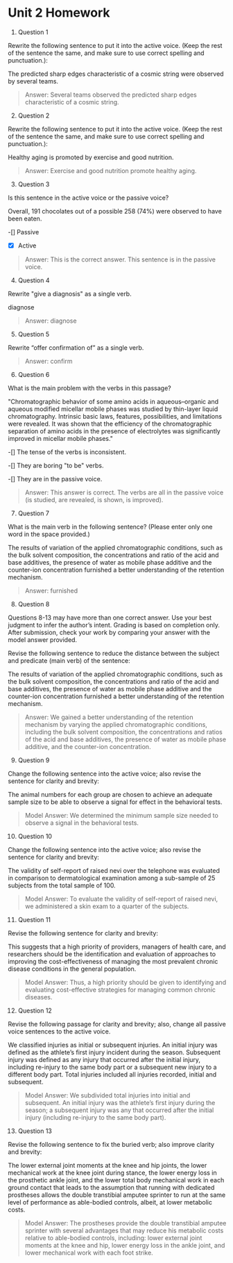 # Unit 2 Homework

1. Question 1

Rewrite the following sentence to put it into the active voice. (Keep the rest of the sentence the same, and make sure to use correct spelling and punctuation.):

The predicted sharp edges characteristic of a cosmic string were observed by several teams.

> Answer: Several teams observed the predicted sharp edges characteristic of a cosmic string.

2. Question 2

Rewrite the following sentence to put it into the active voice. (Keep the rest of the sentence the same, and make sure to use correct spelling and punctuation.):

Healthy aging is promoted by exercise and good nutrition.

> Answer: Exercise and good nutrition promote healthy aging.

3. Question 3

Is this sentence in the active voice or the passive voice?

Overall, 191 chocolates out of a possible 258 (74%) were observed to have been eaten.


-[] Passive


-[x] Active


> Answer:  This is the correct answer. This sentence is in the passive voice.

4. Question 4

Rewrite "give a diagnosis" as a single verb.

diagnose

>Answer: diagnose

5. Question 5

Rewrite “offer confirmation of” as a single verb.

> Answer: confirm

6. Question 6

What is the main problem with the verbs in this passage?

"Chromatographic behavior of some amino acids in aqueous–organic and aqueous modified micellar mobile phases was studied by thin-layer liquid chromatography. Intrinsic basic laws, features, possibilities, and limitations were revealed. It was shown that the efficiency of the chromatographic separation of amino acids in the presence of electrolytes was significantly improved in micellar mobile phases."



-[] The tense of the verbs is inconsistent.



-[] They are boring "to be" verbs.



-[] They are in the passive voice.

> Answer: This answer is correct. The verbs are all in the passive voice (is studied, are revealed, is shown, is improved).

7. Question 7

What is the main verb in the following sentence? (Please enter only one word in the space provided.)

The results of variation of the applied chromatographic conditions, such as the bulk solvent composition, the concentrations and ratio of the acid and base additives, the presence of water as mobile phase additive and the counter-ion concentration furnished a better understanding of the retention mechanism.

> Answer: furnished

8. Question 8

Questions 8-13 may have more than one correct answer. Use your best judgment to infer the author’s intent. Grading is based on completion only. After submission, check your work by comparing your answer with the model answer provided.

Revise the following sentence to reduce the distance between the subject and predicate (main verb) of the sentence:

The results of variation of the applied chromatographic conditions, such as the bulk solvent composition, the concentrations and ratio of the acid and base additives, the presence of water as mobile phase additive and the counter-ion concentration furnished a better understanding of the retention mechanism.


> Answer:   We gained a better understanding of the retention mechanism by varying the applied chromatographic conditions, including the bulk solvent composition, the concentrations and ratios of the acid and base additives, the presence of water as mobile phase additive, and the counter-ion concentration.

9. Question 9

Change the following sentence into the active voice; also revise the sentence for clarity and brevity:

The animal numbers for each group are chosen to achieve an adequate sample size to be able to observe a signal for effect in the behavioral tests.


> Model Answer: We determined the minimum sample size needed to observe a signal in the behavioral tests.

10. Question 10

Change the following sentence into the active voice; also revise the sentence for clarity and brevity:

The validity of self-report of raised nevi over the telephone was evaluated in comparison to dermatological examination among a sub-sample of 25 subjects from the total sample of 100.


>Model Answer: To evaluate the validity of self-report of raised nevi, we administered a skin exam to a quarter of the subjects.

11. Question 11

Revise the following sentence for clarity and brevity:

This suggests that a high priority of providers, managers of health care, and researchers should be the identification and evaluation of approaches to improving the cost-effectiveness of managing the most prevalent chronic disease conditions in the general population.


> Model Answer: Thus, a high priority should be given to identifying and evaluating cost-effective strategies for managing common chronic diseases.

12. Question 12

Revise the following passage for clarity and brevity; also, change all passive voice sentences to the active voice.

We classified injuries as initial or subsequent injuries. An initial injury was defined as the athlete’s first injury incident during the season. Subsequent injury was defined as any injury that occurred after the initial injury, including re-injury to the same body part or a subsequent new injury to a different body part. Total injuries included all injuries recorded, initial and subsequent.

> Model Answer: We subdivided total injuries into initial and subsequent. An initial injury was the athlete’s first injury during the season; a subsequent injury was any that occurred after the initial injury (including re-injury to the same body part).

13. Question 13

Revise the following sentence to fix the buried verb; also improve clarity and brevity:

The lower external joint moments at the knee and hip joints, the lower mechanical work at the knee joint during stance, the lower energy loss in the prosthetic ankle joint, and the lower total body mechanical work in each ground contact that leads to the assumption that running with dedicated prostheses allows the double transtibial amputee sprinter to run at the same level of performance as able-bodied controls, albeit, at lower metabolic costs.

> Model Answer: The prostheses provide the double transtibial amputee sprinter with several advantages that may reduce his metabolic costs relative to able-bodied controls, including: lower external joint moments at the knee and hip, lower energy loss in the ankle joint, and lower mechanical work with each foot strike.
